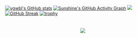 [![ygwbl's GitHub stats](https://github-readme-stats.vercel.app/api?username=ygwbl)](https://github.com/ygwbl)
[![Sunshine's GitHub Activity Graph](https://activity-graph.herokuapp.com/graph?username=ygwbl&theme=xcode)](https://github.com/ygwbl)
![](https://stats.justsong.cn/api/github?username=ygwbl)
[![GitHub Streak](https://github-readme-streak-stats.herokuapp.com/?user=ygwbl)](https://github.com/ygwbl)
[![trophy](https://github-profile-trophy.vercel.app/?username=ygwbl)](https://github.com/ygwbl)
<h1 align="center">
  <a href="https://github.com/ygwbl/">
    <img src="https://readme-typing-svg.herokuapp.com/?lines=console.log(%22Hello%2C%20World!%22);小刘同学祝您今天愉快!&center=true&size=27">
  </a>
</h1>
